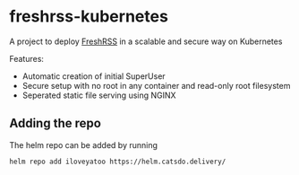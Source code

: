 # freshrss-kubernetes

A project to deploy [FreshRSS](https://freshrss.org/) in a scalable and secure way on Kubernetes

Features:
- Automatic creation of initial SuperUser
- Secure setup with no root in any container and read-only root filesystem
- Seperated static file serving using NGINX

## Adding the repo
The helm repo can be added by running
```
helm repo add iloveyatoo https://helm.catsdo.delivery/
```

